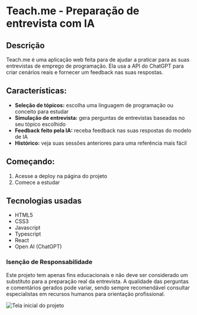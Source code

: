 # Teach.me - Preparação de entrevista com IA
## Descrição
Teach.me é uma aplicação web feita para de ajudar a praticar para as suas entrevistas de emprego de programação. Ela usa a API do ChatGPT para criar cenários reais e fornecer um feedback nas suas respostas.

## Características:
- **Seleção de tópicos:** escolha uma linguagem de programação ou conceito para estudar
- **Simulação de entrevista:** gera perguntas de entrevistas baseadas no seu tópico escolhido
- **Feedback feito pela IA:** receba feedback nas suas respostas do modelo de IA
- **Histórico:** veja suas sessões anteriores para uma referência mais fácil

## Começando:
1. Acesse a deploy na página do projeto
2. Comece a estudar

## Tecnologias usadas
- HTML5
- CSS3
- Javascript
- Typescript
- React
- Open AI (ChatGPT)

### Isenção de Responsabilidade
  Este projeto tem apenas fins educacionais e não deve ser considerado um substituto para a preparação real da entrevista. A qualidade das perguntas e comentários gerados pode variar, sendo sempre recomendável consultar especialistas em recursos humanos para orientação profissional.
  
![Tela inicial do projeto](https://github.com/user-attachments/assets/d2f8c299-e2d3-4af9-96c5-d3e01449938b)
